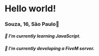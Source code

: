 # Hello world! 

### Souza, 16, São Paulo🌆

##### 🌱 I’m currently learning JavaScript.
##### 🔭 I’m currently developing a FiveM server.
